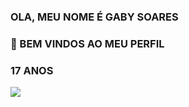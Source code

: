 ### OLA, MEU NOME É GABY SOARES

###  👀 BEM VINDOS AO MEU PERFIL

### 17 ANOS


![](https://tenor.com/pt-BR/view/wink-black-gif-19260179)

